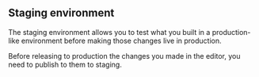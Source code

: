 ## Staging environment
The staging environment allows you to test what you built in a production-like environment before making those changes live in production.

Before releasing to production the changes you made in the editor, you need to publish to them to staging.